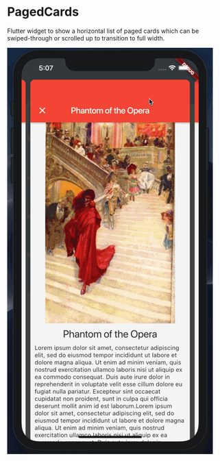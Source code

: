 # PagedCards

Flutter widget to show a horizontal list of paged cards which can be swiped-through or scrolled up to transition to full width.

![Bookstore Demo](./bookstore_demo.gif)
